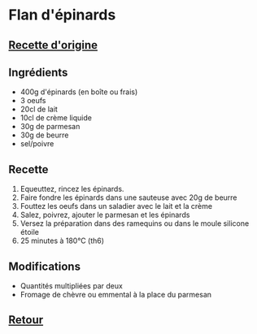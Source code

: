 # Flan d'épinards

## [Recette d'origine](https://www.cuisineactuelle.fr/recettes/flans-aux-epinards-314775)

## Ingrédients
- 400g d'épinards (en boîte ou frais)
- 3 oeufs
- 20cl de lait
- 10cl de crème liquide
- 30g de parmesan
- 30g de beurre
- sel/poivre

## Recette
1. Equeuttez, rincez les épinards.
1. Faire fondre les épinards dans une sauteuse avec 20g de beurre
1. Fouttez les oeufs dans un saladier avec le lait et la crème
1. Salez, poivrez, ajouter le parmesan et les épinards
1. Versez la préparation dans des ramequins ou dans le moule silicone étoile
1. 25 minutes à 180°C (th6)

## Modifications
- Quantités multipliées par deux
- Fromage de chèvre ou emmental à la place du parmesan



## [Retour](./)
